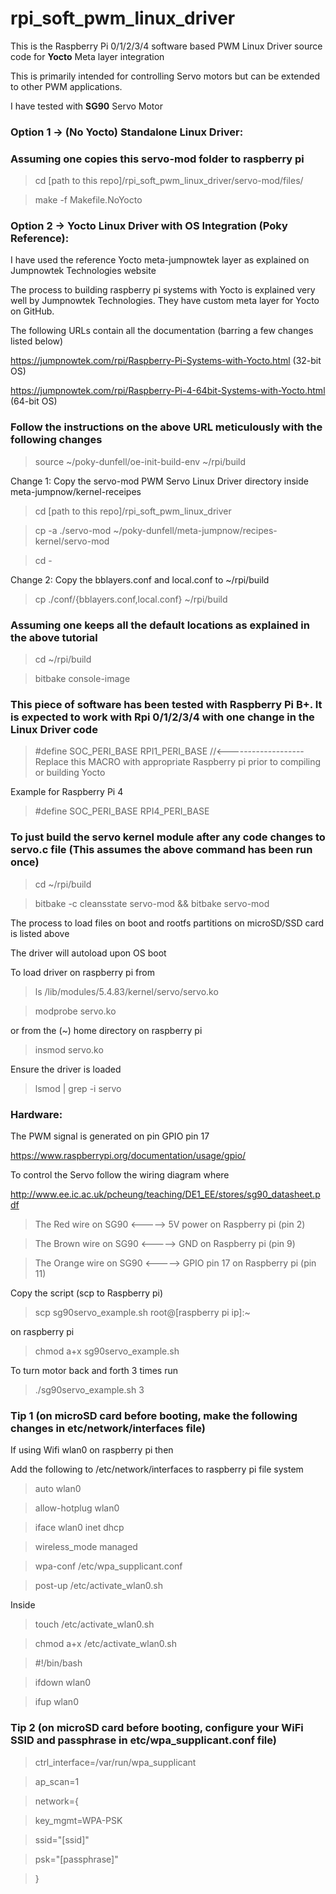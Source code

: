 # rpi_soft_pwm_linux_driver

This is the Raspberry Pi 0/1/2/3/4 software based PWM Linux Driver source code for **Yocto** Meta layer integration

This is primarily intended for controlling Servo motors but can be extended to other PWM applications.

I have tested with **SG90** Servo Motor

### Option 1 -> (No Yocto) Standalone Linux Driver:

### Assuming one copies this servo-mod folder to raspberry pi

> cd  [path to this repo]/rpi_soft_pwm_linux_driver/servo-mod/files/

> make -f Makefile.NoYocto

### Option 2 -> Yocto Linux Driver with OS Integration (Poky Reference):

I have used the reference Yocto meta-jumpnowtek layer as explained on Jumpnowtek Technologies website

The process to building raspberry pi systems with Yocto is explained very well by Jumpnowtek Technologies. They have custom meta layer for Yocto on GitHub.

The following URLs contain all the documentation (barring a few changes listed below)

https://jumpnowtek.com/rpi/Raspberry-Pi-Systems-with-Yocto.html (32-bit OS)

https://jumpnowtek.com/rpi/Raspberry-Pi-4-64bit-Systems-with-Yocto.html (64-bit OS)

### Follow the instructions on the above URL meticulously with the following changes

> source ~/poky-dunfell/oe-init-build-env ~/rpi/build

Change 1: Copy the servo-mod PWM Servo Linux Driver directory inside meta-jumpnow/kernel-receipes

> cd [path to this repo]/rpi_soft_pwm_linux_driver 

> cp -a ./servo-mod ~/poky-dunfell/meta-jumpnow/recipes-kernel/servo-mod

> cd -

Change 2: Copy the bblayers.conf and local.conf to ~/rpi/build

> cp ./conf/{bblayers.conf,local.conf} ~/rpi/build

### Assuming one keeps all the default locations as explained in the above tutorial

> cd ~/rpi/build

> bitbake console-image

### This piece of software has been tested with Raspberry Pi B+. It is expected to work with Rpi 0/1/2/3/4 with one change in the Linux Driver code

> #define SOC_PERI_BASE       RPI1_PERI_BASE      //<------------------- Replace this MACRO with appropriate Raspberry pi prior to compiling or building Yocto

Example for Raspberry Pi 4

> #define SOC_PERI_BASE       RPI4_PERI_BASE     

### To just build the servo kernel module after any code changes to servo.c file (This assumes the above command has been run once)

> cd ~/rpi/build

> bitbake -c cleansstate servo-mod && bitbake servo-mod

The process to load files on boot and rootfs partitions on microSD/SSD card is listed above 

The driver will autoload upon OS boot

To load driver on raspberry pi from

> ls /lib/modules/5.4.83/kernel/servo/servo.ko

> modprobe servo.ko

or from the (~) home directory on raspberry pi

> insmod servo.ko

Ensure the driver is loaded

> lsmod | grep -i servo

### Hardware:

The PWM signal is generated on pin GPIO pin 17 

https://www.raspberrypi.org/documentation/usage/gpio/

To control the Servo follow the wiring diagram where 

http://www.ee.ic.ac.uk/pcheung/teaching/DE1_EE/stores/sg90_datasheet.pdf

> The Red wire on SG90 <-----> 5V power on Raspberry pi (pin 2)

> The Brown wire on SG90 <-----> GND on Raspberry pi (pin 9)

> The Orange wire on SG90 <-----> GPIO pin 17 on Raspberry pi (pin 11)

Copy the script (scp to Raspberry pi)

> scp sg90servo_example.sh root@[raspberry pi ip]:~

on raspberry pi

> chmod a+x sg90servo_example.sh

To turn motor back and forth 3 times run

> ./sg90servo_example.sh 3

### Tip 1 (on microSD card before booting, make the following changes in etc/network/interfaces file)

If using Wifi wlan0 on raspberry pi then 

Add the following to /etc/network/interfaces to raspberry pi file system

>auto wlan0

>allow-hotplug wlan0

>iface wlan0 inet dhcp

>  wireless_mode managed

>  wpa-conf /etc/wpa_supplicant.conf

>  post-up /etc/activate_wlan0.sh

Inside 

>  touch /etc/activate_wlan0.sh

>  chmod a+x /etc/activate_wlan0.sh

>  #!/bin/bash

>  ifdown wlan0

>  ifup wlan0

### Tip 2 (on microSD card before booting, configure your WiFi SSID and passphrase in etc/wpa_supplicant.conf file)

>  ctrl_interface=/var/run/wpa_supplicant

>  ap_scan=1

>  network={

>   key_mgmt=WPA-PSK

>   ssid="[ssid]"

>   psk="[passphrase]"

> }
